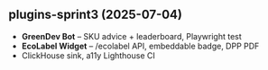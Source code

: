 
## plugins-sprint3 (2025-07-04)

* **GreenDev Bot** – SKU advice + leaderboard, Playwright test
* **EcoLabel Widget** – /ecolabel API, embeddable badge, DPP PDF
* ClickHouse sink, a11y Lighthouse CI
